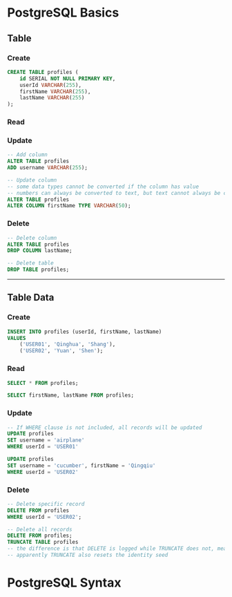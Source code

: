 # PostgreSQL Basics

## Table

### Create

```sql
CREATE TABLE profiles (
	id SERIAL NOT NULL PRIMARY KEY,
	userId VARCHAR(255),
	firstName VARCHAR(255),
	lastName VARCHAR(255)
);
```

### Read

### Update
```sql
-- Add column
ALTER TABLE profiles
ADD username VARCHAR(255);

-- Update column
-- some data types cannot be converted if the column has value
-- numbers can always be converted to text, but text cannot always be converted to numbers
ALTER TABLE profiles
ALTER COLUMN firstName TYPE VARCHAR(50);
```

### Delete
```sql
-- Delete column
ALTER TABLE profiles
DROP COLUMN lastName;

-- Delete table
DROP TABLE profiles;
```

--------------------------------------------------------

## Table Data

### Create

```sql
INSERT INTO profiles (userId, firstName, lastName)
VALUES
	('USER01', 'Qinghua', 'Shang'), 
	('USER02', 'Yuan', 'Shen');
```

### Read

```sql
SELECT * FROM profiles;

SELECT firstName, lastName FROM profiles;
```

### Update

```sql
-- If WHERE clause is not included, all records will be updated
UPDATE profiles
SET username = 'airplane'
WHERE userId = 'USER01'

UPDATE profiles
SET username = 'cucumber', firstName = 'Qingqiu'
WHERE userId = 'USER02'
```

### Delete
```sql
-- Delete specific record
DELETE FROM profiles
WHERE userId = 'USER02';

-- Delete all records
DELETE FROM profiles;
TRUNCATE TABLE profiles
-- the difference is that DELETE is logged while TRUNCATE does not, meaning you cannot roll back and get your data again when using TRUNCATE
-- apparently TRUNCATE also resets the identity seed 
```

# PostgreSQL Syntax
